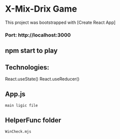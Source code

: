# X-Mix-Drix Game

This project was bootstrapped with [Create React App]

### Port: http://localhost:3000

## npm start to play

## Technologies:

React.useState()
React.useReducer()

## App.js

    main ligic file

## HelperFunc folder

    WinCheck.mjs
